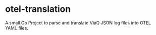 # otel-translation

A small Go Project to parse and translate ViaQ JSON log files into OTEL YAML files.